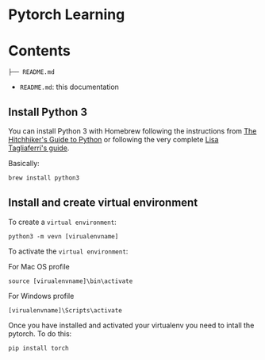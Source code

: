 # Pytorch Learning

# Contents

```
├── README.md

```

- `README.md`: this documentation

## Install Python 3

You can install Python 3 with Homebrew following the instructions from [The Hitchhiker's Guide to Python](http://python-guide-pt-br.readthedocs.io/en/latest/starting/install3/osx/) or following the very complete [Lisa Tagliaferri's guide](https://www.digitalocean.com/community/tutorials/how-to-install-python-3-and-set-up-a-local-programming-environment-on-macos).

Basically:

```bash
brew install python3
```

## Install and create virtual environment

To create a `virtual environment`:

```
python3 -m vevn [virualenvname]
```

To activate the `virtual environment`:

For Mac OS profile
```
source [virualenvname]\bin\activate
```
For Windows profile
```
[virualenvname]\Scripts\activate
```
Once you have installed and activated your virtualenv you need to intall the pytorch. To do this:

```
pip install torch
```
